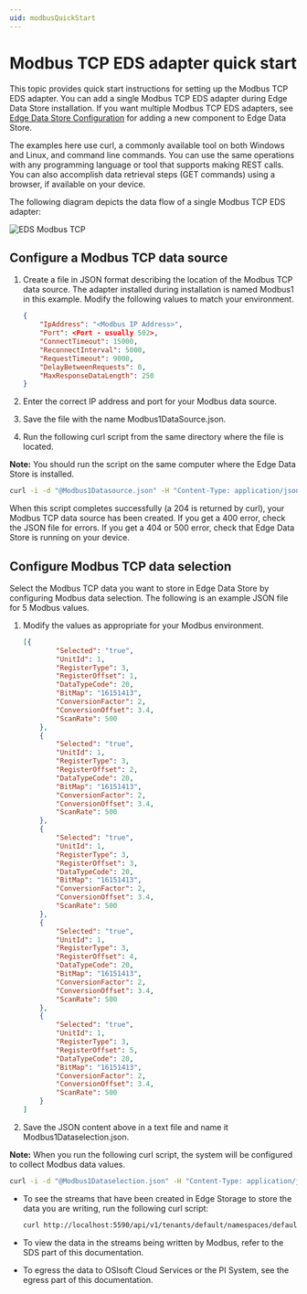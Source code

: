 ```yaml
---
uid: modbusQuickStart
---
```


# Modbus TCP EDS adapter quick start

This topic provides quick start instructions for setting up the Modbus TCP EDS adapter. You can add a single Modbus TCP EDS adapter during Edge Data Store installation. If you want multiple Modbus TCP EDS adapters, see [Edge Data Store Configuration](xref:EdgeDataStoreConfiguration) for adding a new component to Edge Data Store. 

The examples here use curl, a commonly available tool on both Windows and Linux, and command line commands. You can use the same operations with any programming language or tool that supports making REST calls. You can also accomplish data retrieval steps (GET commands) using a browser, if available on your device.

The following diagram depicts the data flow of a single Modbus TCP EDS adapter:

![EDS Modbus TCP](https://osisoft.github.io/Edge-Data-Store-Docs/V1/images/EDSModbusTCP.jpg "EDS Modbus TCP")

## Configure a Modbus TCP data source

1. Create a file in JSON format describing the location of the Modbus TCP data source. The adapter installed during installation is named Modbus1 in this example. Modify the following values to match your environment.

   ```json
   {
       "IpAddress": "<Modbus IP Address>",
       "Port": <Port - usually 502>,
       "ConnectTimeout": 15000,
       "ReconnectInterval": 5000,
       "RequestTimeout": 9000,
       "DelayBetweenRequests": 0,
       "MaxResponseDataLength": 250
   }
   ```

2. Enter the correct IP address and port for your Modbus data source.
3. Save the file with the name Modbus1DataSource.json. 
4. Run the following curl script from the same directory where the file is located. 

**Note:** You should run the script on the same computer where the Edge Data Store is installed.

   ```bash
   curl -i -d "@Modbus1Datasource.json" -H "Content-Type: application/json" -X PUT http://localhost:5590/api/v1/configuration/Modbus1/Datasource
   ```

When this script completes successfully (a 204 is returned by curl), your Modbus TCP data source has been created. If you get a 400 error, check the JSON file for errors. If you get a 404 or 500 error, check that Edge Data Store is running on your device.

## Configure Modbus TCP data selection

Select the Modbus TCP data you want to store in Edge Data Store by configuring Modbus data selection. The following is an example JSON file for 5 Modbus values.

1. Modify the values as appropriate for your Modbus environment.

   ```json
   [{
           "Selected": "true",
           "UnitId": 1,
           "RegisterType": 3,
           "RegisterOffset": 1,
           "DataTypeCode": 20,
           "BitMap": "16151413",
           "ConversionFactor": 2,
           "ConversionOffset": 3.4,
           "ScanRate": 500
       },
       {
           "Selected": "true",
           "UnitId": 1,
           "RegisterType": 3,
           "RegisterOffset": 2,
           "DataTypeCode": 20,
           "BitMap": "16151413",
           "ConversionFactor": 2,
           "ConversionOffset": 3.4,
           "ScanRate": 500
       },
       {
           "Selected": "true",
           "UnitId": 1,
           "RegisterType": 3,
           "RegisterOffset": 3,
           "DataTypeCode": 20,
           "BitMap": "16151413",
           "ConversionFactor": 2,
           "ConversionOffset": 3.4,
           "ScanRate": 500
       },
       {
           "Selected": "true",
           "UnitId": 1,
           "RegisterType": 3,
           "RegisterOffset": 4,
           "DataTypeCode": 20,
           "BitMap": "16151413",
           "ConversionFactor": 2,
           "ConversionOffset": 3.4,
           "ScanRate": 500
       },
       {
           "Selected": "true",
           "UnitId": 1,
           "RegisterType": 3,
           "RegisterOffset": 5,
           "DataTypeCode": 20,
           "BitMap": "16151413",
           "ConversionFactor": 2,
           "ConversionOffset": 3.4,
           "ScanRate": 500
       }
   ]
   ```

2. Save the JSON content above in a text file and name it Modbus1Dataselection.json. 

**Note:** When you run the following curl script, the system will be configured to collect Modbus data values.

   ```bash
   curl -i -d "@Modbus1Dataselection.json" -H "Content-Type: application/json" -X PUT http://localhost:5590/api/v1/configuration/Modbus1/Dataselection
   ```

* To see the streams that have been created in Edge Storage to store the data you are writing, run the following curl script:

   ```bash
   curl http://localhost:5590/api/v1/tenants/default/namespaces/default/streams/
   ```

* To view the data in the streams being written by Modbus, refer to the SDS part of this documentation. 

* To egress the data to OSIsoft Cloud Services or the PI System, see the egress part of this documentation.
